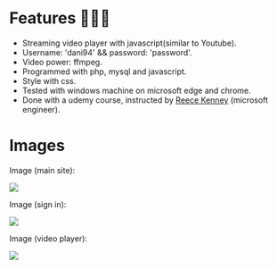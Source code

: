 # Features 💪💪💪

- Streaming video player with javascript(similar to Youtube).
- Username: 'dani94' && password: 'password'.
- Video power: ffmpeg.
- Programmed with php, mysql and javascript.
- Style with css.
- Tested with windows machine on microsoft edge and chrome.
- Done with a udemy course, instructed by [Reece Kenney](http://reecekenney.com "Heading link") (microsoft engineer).



# Images

Image (main site):

![](https://i.postimg.cc/mrQfbdJd/main-page.png)

Image (sign in):

![](https://i.postimg.cc/QMHtMrhX/signIn.png)

Image (video player):

![](https://i.postimg.cc/N0M4fLK5/video-player.png)
